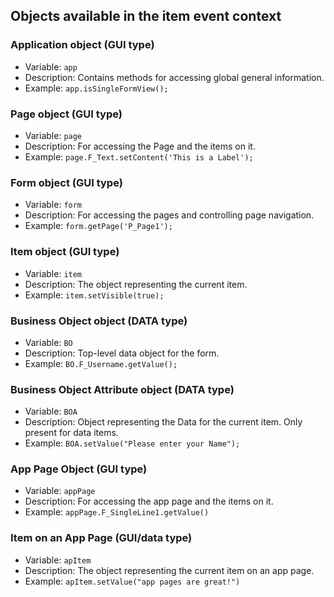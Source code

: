 ## Objects available in the item event context

### Application object (GUI type)

- Variable: `app`
- Description: Contains methods for accessing global general information.
- Example: `app.isSingleFormView();`

### Page object (GUI type)

- Variable: `page`
- Description: For accessing the Page and the items on it.
- Example: `page.F_Text.setContent('This is a Label');`

### Form object (GUI type)

- Variable: `form`
- Description: For accessing the pages and controlling page navigation.
- Example: `form.getPage('P_Page1');`

### Item object (GUI type)

- Variable: `item`
- Description: The object representing the current item.
- Example: `item.setVisible(true);`

### Business Object object (DATA type)

- Variable: `BO`
- Description: Top-level data object for the form.
- Example: `BO.F_Username.getValue();`

### Business Object Attribute object (DATA type)

- Variable: `BOA`
- Description: Object representing the Data for the current item. Only present for data items.
- Example: `BOA.setValue("Please enter your Name");`

### App Page Object (GUI type)

- Variable: `appPage`
- Description: For accessing the app page and the items on it.
- Example: `appPage.F_SingleLine1.getValue()`

### Item on an App Page (GUI/data type)

- Variable: `apItem`
- Description: The object representing the current item on an app page.
- Example: `apItem.setValue("app pages are great!")`